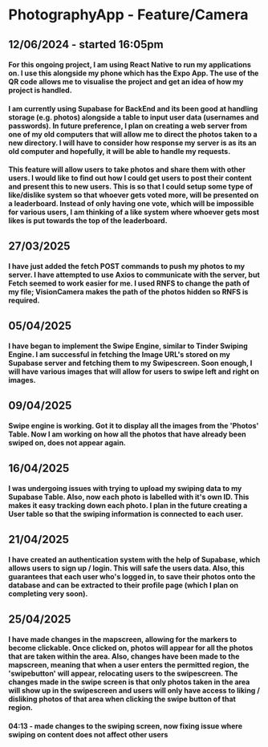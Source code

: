 # PhotographyApp - Feature/Camera

## 12/06/2024 - started 16:05pm

#### For this ongoing project, I am using React Native to run my applications on. I use this alongside my phone which has the Expo App. The use of the QR code allows me to visualise the project and get an idea of how my project is handled. 

#### I am currently using Supabase for BackEnd and its been good at handling storage (e.g. photos) alongside a table to input user data (usernames and passwords). In future preference, I plan on creating a web server from one of my old computers that will allow me to direct the photos taken to a new directory. I will have to consider how response my server is as its an old computer and hopefully, it will be able to handle my requests. 

  ####  This feature will allow users to take photos and share them with other users. I would like to find out how I could get users to post their content and present this to new users. This is so that I could setup some type of like/dislike system so that whoever gets voted more, will be presented on a leaderboard. Instead of only having one vote, which will be impossible for various users, I am thinking of a like system where whoever gets most likes is put towards the top of the leaderboard. 


## 27/03/2025
  #### I have just added the fetch POST commands to push my photos to my server. I have attempted to use Axios to communicate with the server, but Fetch seemed to work easier for me. I used RNFS to change the path of my file; VisionCamera makes the path of the photos hidden so RNFS is required. 

## 05/04/2025
#### I have began to implement the Swipe Engine, similar to Tinder Swiping Engine. I am successful in fetching the Image URL's stored on my Supabase server and fetching them to my Swipescreen. Soon enough, I will have various images that will allow for users to swipe left and right on images. 


## 09/04/2025
#### Swipe engine is working. Got it to display all the images from the 'Photos' Table. Now I am working on how all the photos that have already been swiped on, does not appear again. 

## 16/04/2025
#### I was undergoing issues with trying to upload my swiping data to my Supabase Table. Also, now each photo is labelled with it's own ID. This makes it easy tracking down each photo. I plan in the future creating a User table so that the swiping information is connected to each user. 

## 21/04/2025
#### I have created an authentication system with the help of Supabase, which allows users to sign up / login. This will safe the users data. Also, this guarantees that each user who's logged in, to save their photos onto the database and can be extracted to their profile page (which I plan on completing very soon). 

## 25/04/2025
#### I have made changes in the mapscreen, allowing for the markers to become clickable. Once clicked on, photos will appear for all the photos that are taken within the area. Also, changes have been made to the mapscreen, meaning that when a user enters the permitted region, the 'swipebutton' will appear, relocating users to the swipescreen. The changes made in the swipe screen is that only photos taken in the area will show up in the swipescreen and users will only have access to liking / disliking photos of that area when clicking the swipe button of that region. 
#### 04:13 - made changes to the swiping screen, now fixing issue where swiping on content does not affect other users